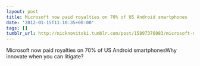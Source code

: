```yaml
---
layout: post
title: Microsoft now paid royalties on 70% of US Android smartphones
date: '2012-01-15T11:10:35+00:00'
tags: []
tumblr_url: http://nicknovitski.tumblr.com/post/15897376083/microsoft-now-paid-royalties-on-70-of-us-android
---
```

Microsoft now paid royalties on 70% of US Android smartphonesWhy innovate when you can litigate?
